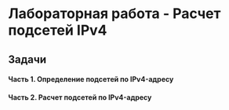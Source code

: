 # Лабораторная работа - Расчет подсетей IPv4

## Задачи
#### Часть 1. Определение подсетей по IPv4-адресу
#### Часть 2. Расчет подсетей по IPv4-адресу




